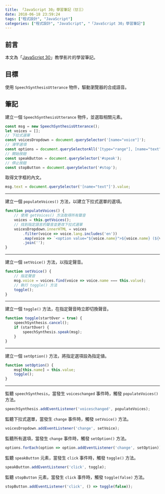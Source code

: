 ```yaml
---
title: 「JavaScript 30」學習筆記（廿三）
date: 2018-06-18 23:59:24
tags: ["程式設計", "JavaScript"]
categories: ["程式設計", "JavaScript", "「JavaScript 30」學習筆記"]
---
```


## 前言

本文為「[JavaScript 30](https://javascript30.com/)」教學影片的學習筆記。

## 目標

使用 `SpeechSynthesisUtterance` 物件，驅動瀏覽器的合成語音。

## 筆記

建立一個 `SpeechSynthesisUtterance` 物件，並選取相關元素。

```js
const msg = new SpeechSynthesisUtterance();
let voices = [];
// 下拉式選單
const voicesDropdown = document.querySelector('[name="voice"]');
// 滑竿選項
const options = document.querySelectorAll('[type="range"], [name="text"]');
// 開始按鈕
const speakButton = document.querySelector('#speak');
// 停止按鈕
const stopButton = document.querySelector('#stop');
```

取得文字框的內文。

```js
msg.text = document.querySelector('[name="text"]').value;
```

---

建立一個 `populateVoices()` 方法，以建立下拉式選單的選項。

```js
function populateVoices() {
    // 使用 getVoices() 方法取得所有聲音
    voices = this.getVoices();
    // 找到指定語言的聲音並更改下拉式選單
    voicesDropdown.innerHTML = voices
        .filter(voice => voice.lang.includes('en'))
        .map(voice => `<option value="${voice.name}">${voice.name} (${voice.lang})</option>`)
        .join('');
}
```

---

建立一個 `setVoice()` 方法，以指定聲音。

```js
function setVoice() {
    // 指定聲音
    msg.voice = voices.find(voice => voice.name === this.value);
    // 執行 toggle() 方法
    toggle();
}
```

---

建立一個 `toggle()` 方法，在指定聲音時立即切換聲音。

```js
function toggle(startOver = true) {
    speechSynthesis.cancel();
    if (startOver) {
        speechSynthesis.speak(msg);
    }
}
```

---

建立一個 `setOption()` 方法，將指定選項設為指定値。

```js
function setOption() {
    msg[this.name] = this.value;
    toggle();
}
```

---

監聽 `speechSynthesis`，當發生 `voiceschanged` 事件時，觸發 `populateVoices()` 方法。

```js
speechSynthesis.addEventListener('voiceschanged', populateVoices);
```

監聽下拉式選單，當發生 `change` 事件時，觸發 `setVoice()` 方法。

```js
voicesDropdown.addEventListener('change', setVoice);
```

監聽所有選項，當發生 `change` 事件時，觸發 `setOption()` 方法。

```js
options.forEach(option => option.addEventListener('change', setOption));
```

監聽 `speakButton` 元素，當發生 `click` 事件時，觸發 `toggle()` 方法。

```js
speakButton.addEventListener('click', toggle);
```

監聽 `stopButton` 元素，當發生 `click` 事件時，觸發 `toggle(false)` 方法。

```js
stopButton.addEventListener('click', () => toggle(false));
```
